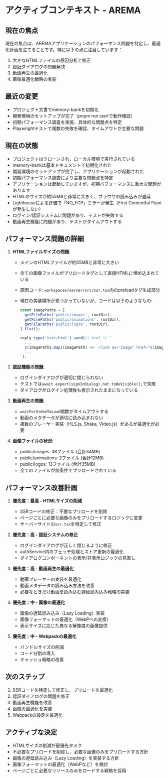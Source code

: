 # アクティブコンテキスト - AREMA

## 現在の焦点

現在の焦点は、AREMAアプリケーションのパフォーマンス問題を特定し、最適化計画を立てることです。特に以下の点に注目しています：

1. 大きなHTMLファイルの原因分析と修正
2. 認証ダイアログの問題解決
3. 動画再生の最適化
4. 画像最適化戦略の実装

## 最近の変更

- プロジェクト文書でmemory-bankを初期化
- 開発環境のセットアップが完了（pnpm run startで動作確認）
- 初期パフォーマンス調査を実施、具体的な問題点を特定
- Playwrightテストで複数の失敗を確認、タイムアウトが主要な問題

## 現在の状態

- プロジェクトはクローンされ、ローカル環境で実行されている
- memory-bankは基本ドキュメントで初期化された
- 開発環境のセットアップが完了し、アプリケーションが起動された
- 初期パフォーマンス調査により主要な問題点を特定
- アプリケーションは起動していますが、初期パフォーマンスに重大な問題があります
- HTMLのサイズが約55MBと非常に大きく、ブラウザの読み込みが遅延
- Lighthouseによる評価で「NO_FCP」エラーが発生（First Contentful Paintが発生しない）
- ログイン/認証システムに問題があり、テストが失敗する
- 動画再生機能に問題があり、テストがタイムアウトする

## パフォーマンス問題の詳細

1. **HTMLファイルサイズの問題**:

   - メインのHTMLファイルが約55MBと非常に大きい
   - 全ての画像ファイルがプリロードタグとして直接HTMLに埋め込まれている
   - 原因コード: `workspaces/server/src/ssr.tsx`内のpreloadタグ生成部分
   - 現在の実装場所が見つかっていないが、コードは以下のようなもの:

     ```typescript
     const imagePaths = [
       getFilePaths('public/images', rootDir),
       getFilePaths('public/animations', rootDir),
       getFilePaths('public/logos', rootDir),
     ].flat();

     reply.type('text/html').send(/* html */ `
       ...
       ${imagePaths.map((imagePath) => `<link as="image" href="${imagePath}" rel="preload" />`).join('\n')}
       ...
     `);
     ```

2. **認証機能の問題**:

   - ログインダイアログが適切に閉じられない
   - テストでは`await expect(signInDialog).not.toBeVisible();`で失敗
   - ダイアログがログイン処理後も表示されたままになっている

3. **動画再生の問題**:

   - `waitForVideoToLoad`関数がタイムアウトする
   - 動画のメタデータが適切に読み込まれない
   - 複数のプレーヤー実装（HLS.js, Shaka, Video.js）があるが最適化が必要

4. **画像ファイルの状況**:
   - public/images: 38ファイル (合計34MB)
   - public/animations: 2ファイル (合計12MB)
   - public/logos: 13ファイル (合計35MB)
   - 全てのファイルが無条件でプリロードされている

## パフォーマンス改善計画

1. **優先度：最高 - HTMLサイズの削減**

   - SSRコードの修正：不要なプリロードを削除
   - ページごとに必要な画像のみをプリロードするロジックに変更
   - サーバーサイドの`ssr.tsx`を特定して修正

2. **優先度：高 - 認証システムの修正**

   - ログインダイアログが正しく閉じるように修正
   - authService内のフェッチ処理とストア更新の最適化
   - ダイアログコンポーネントの表示/非表示ロジックの見直し

3. **優先度：高 - 動画再生の最適化**

   - 動画プレーヤーの実装を最適化
   - 動画メタデータの読み込み方法を改善
   - 必要なときだけ動画を読み込む遅延読み込み戦略の実装

4. **優先度：中 - 画像の最適化**

   - 画像の遅延読み込み（Lazy Loading）実装
   - 画像フォーマットの最適化（WebPへの変換）
   - 表示サイズに応じた異なる解像度の画像提供

5. **優先度：中 - Webpackの最適化**
   - バンドルサイズの削減
   - コード分割の導入
   - キャッシュ戦略の改善

## 次のステップ

1. SSRコードを特定して修正し、プリロードを最適化
2. 認証ダイアログの問題を修正
3. 動画再生機能を改善
4. 画像の最適化を実装
5. Webpackの設定を最適化

## アクティブな決定

- HTMLサイズの削減が最優先タスク
- 不必要なプリロードを削除し、必要な画像のみをプリロードする方針
- 画像の遅延読み込み（Lazy Loading）を実装する方針
- 画像フォーマットの最適化（WebPなど）を検討
- ページごとに必要なリソースのみをロードする戦略を採用
